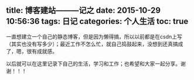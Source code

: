 title: 博客建站———记之
date: 2015-10-29 10:56:36
tags: 日记
categories: 个人生活
toc: true
---
一直想建立一个自己的静态博客，但是因为懒得搞，所以以前都是在csdn上写（其实也没有写多少）；最近工作不怎么忙，就自己捣鼓起来，没想到还真搞成了，嗯，很有成就感。

以后就可以在这里记录下自己的生活，学习和工作；也希望和大家一起分享。谢谢！！！

